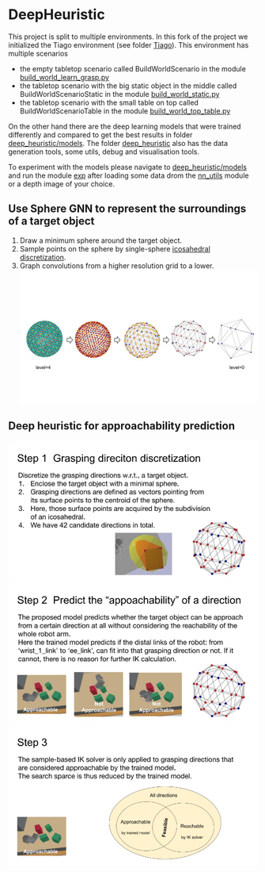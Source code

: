 # DeepHeuristic
This project is split to multiple environments. In this fork of the project we initialized the Tiago environment (see folder [Tiago](https://github.com/ttianyuren/DeepHeuristic/tree/main/Tiago)). This environment has multiple scenarios
- the empty tabletop scenario called BuildWorldScenario in the module [build_world_learn_grasp.py](https://github.com/ttianyuren/DeepHeuristic/blob/main/Tiago/build_world_learn_grasp.py)
- the tabletop scenario with the big static object in the middle called BuildWorldScenarioStatic in the module [build_world_static.py](https://github.com/ttianyuren/DeepHeuristic/blob/main/Tiago/Environment/build_world_static.py)
- the tabletop scenario with the small table on top called BuildWorldScenarioTable in the module [build_world_top_table.py](https://github.com/ttianyuren/DeepHeuristic/blob/main/Tiago/Environment/build_world_top_table.py)

On the other hand there are the deep learning models that were trained differently and compared to get the best results in folder [deep_heuristic/models](https://github.com/ttianyuren/DeepHeuristic/tree/main/deep_heuristic/models). The folder [deep_heuristic](https://github.com/ttianyuren/DeepHeuristic/tree/main/deep_heuristic) also has the data generation tools, some utils, debug and visualisation tools.

To experiment with the models please navigate to [deep_heuristic/models](https://github.com/ttianyuren/DeepHeuristic/tree/main/deep_heuristic/models) and run the module [exp](https://github.com/ttianyuren/DeepHeuristic/blob/main/deep_heuristic/models/exp.py) after loading some data drom the [nn_utils](https://github.com/ttianyuren/DeepHeuristic/blob/main/deep_heuristic/nn_utils.py) module or a depth image of your choice.


## Use Sphere GNN to represent the surroundings of a target object

1. Draw a minimum sphere around the target object.
2. Sample points on the sphere by single-sphere [icosahedral discretization](https://arxiv.org/pdf/2103.10484.pdf).
3. Graph convolutions from a higher resolution grid to a lower.
![](Figures/GC.jpg)

## Deep heuristic for approachability prediction
![](Figures/step1.jpg)
![](Figures/step2.jpg)
![](Figures/step3.jpg)



